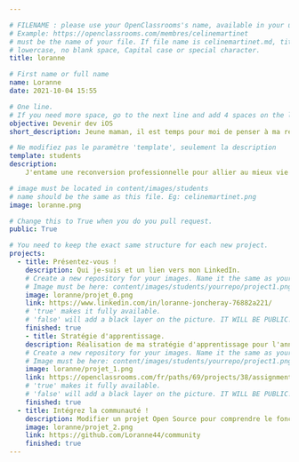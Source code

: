 ```yaml
---

# FILENAME : please use your OpenClassrooms's name, available in your url.
# Example: https://openclassrooms.com/membres/celinemartinet
# must be the name of your file. If file name is celinemartinet.md, title is celinemartinet.
# lowercase, no blank space, Capital case or special character.
title: loranne

# First name or full name
name: Loranne
date: 2021-10-04 15:55

# One line.
# If you need more space, go to the next line and add 4 spaces on the left, as in 'description'.
objective: Devenir dev iOS
short_description: Jeune maman, il est temps pour moi de penser à ma reconversion!

# Ne modifiez pas le paramètre 'template', seulement la description
template: students
description:
    J'entame une reconversion professionnelle pour allier au mieux vie perso et vie pro. J'aime les moments simples en famille et regarder des séries le dimanche. Passionnée de cyclisme. J'aime manger du fromage et de la confiture au petit dej.

# image must be located in content/images/students
# name should be the same as this file. Eg: celinemartinet.png
image: loranne.png

# Change this to True when you do you pull request.
public: True

# You need to keep the exact same structure for each new project.
projects:
  - title: Présentez-vous !
    description: Qui je-suis et un lien vers mon LinkedIn.
    # Create a new repository for your images. Name it the same as your nickname and profile picture.
    # Image must be here: content/images/students/yourrepo/project1.png
    image: loranne/projet_0.png
    link: https://www.linkedin.com/in/loranne-joncheray-76882a221/
    # 'true' makes it fully available.
    # 'false' will add a black layer on the picture. IT WILL BE PUBLIC!
    finished: true
    - title: Stratégie d'apprentissage.
    description: Réalisation de ma stratégie d'apprentissage pour l'année à venir.
    # Create a new repository for your images. Name it the same as your nickname and profile picture.
    # Image must be here: content/images/students/yourrepo/project1.png
    image: loranne/projet_1.png
    link: https://openclassrooms.com/fr/paths/69/projects/38/assignment
    # 'true' makes it fully available.
    # 'false' will add a black layer on the picture. IT WILL BE PUBLIC!
    finished: true
  - title: Intégrez la communauté !
    description: Modifier un projet Open Source pour comprendre le fonctionnement de Git, de Github et des pull requests. 
    image: loranne/projet_2.png
    link: https://github.com/Loranne44/community
    finished: true
---
```

